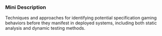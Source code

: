 ### Mini Description

Techniques and approaches for identifying potential specification gaming behaviors before they manifest in deployed systems, including both static analysis and dynamic testing methods.
